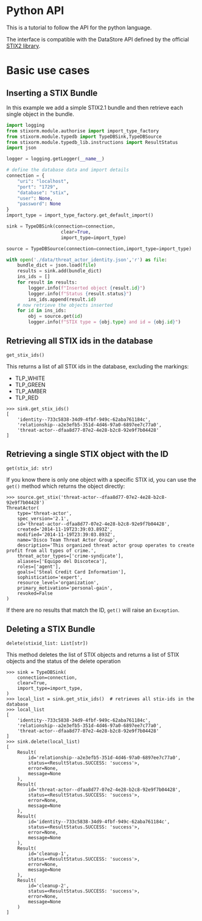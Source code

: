 # Python API
This is a tutorial to follow the API for the python language.

The interface is compatible with the DataStore API defined by 
the official [STIX2 library](https://stix2.readthedocs.io/en/latest/guide/datastore.html).

# Basic use cases

## Inserting a STIX Bundle

In this example we add a simple STIX2.1 bundle and then retrieve each single object in the bundle.

```python
import logging
from stixorm.module.authorise import import_type_factory
from stixorm.module.typedb import TypeDBSink,TypeDBSource
from stixorm.module.typedb_lib.instructions import ResultStatus
import json

logger = logging.getLogger(__name__)

# define the database data and import details
connection = {
    "uri": "localhost",
    "port": "1729",
    "database": "stix",
    "user": None,
    "password": None
}
import_type = import_type_factory.get_default_import()

sink = TypeDBSink(connection=connection,
                    clear=True,
                    import_type=import_type)

source = TypeDBSource(connection=connection,import_type=import_type)

with open('./data/threat_actor_identity.json','r') as file:
    bundle_dict = json.load(file)
    results = sink.add(bundle_dict)
    ins_ids = []
    for result in results:
        logger.info(f"Inserted object {result.id}")
        logger.info(f"Status {result.status}")
        ins_ids.append(result.id)
    # now retrieve the objects inserted
    for id in ins_ids:
        obj = source.get(id)
        logger.info(f"STIX type = {obj.type} and id = {obj.id}")


```

## Retrieving all STIX ids in the database

```get_stix_ids()```

This returns a list of all STIX ids in the database, excluding the markings:
* TLP_WHITE
* TLP_GREEN
* TLP_AMBER
* TLP_RED

```
>>> sink.get_stix_ids()
[
    'identity--733c5838-34d9-4fbf-949c-62aba761184c', 
    'relationship--a2e3efb5-351d-4d46-97a0-6897ee7c77a0', 
    'threat-actor--dfaa8d77-07e2-4e28-b2c8-92e9f7b04428'
]
```

## Retrieving a single STIX object with the ID

```get(stix_id: str)```

If you know there is only one object with a specific STIX id, you can use the `get()` method which returns the object directly:

```
>>> source.get_stix('threat-actor--dfaa8d77-07e2-4e28-b2c8-92e9f7b04428')
ThreatActor(
    type='threat-actor',
    spec_version='2.1',
    id='threat-actor--dfaa8d77-07e2-4e28-b2c8-92e9f7b04428',
    created='2014-11-19T23:39:03.893Z',
    modified='2014-11-19T23:39:03.893Z',
    name='Disco Team Threat Actor Group',
    description='This organized threat actor group operates to create profit from all types of crime.',
    threat_actor_types=['crime-syndicate'],
    aliases=['Equipo del Discoteca'],
    roles=['agent'],
    goals=['Steal Credit Card Information'],
    sophistication='expert',
    resource_level='organization',
    primary_motivation='personal-gain',
    revoked=False
)
```

If there are no results that match the ID, `get()` will raise an `Exception`.

<!-- Not implemented yet -->
<!-- ## Making queries

```query(query: List[str], version: str)```

Retrieves a list of STIX objects based on the query -->

## Deleting a STIX Bundle

```delete(stixid_list: List[str])```

This method deletes the list of STIX objects and returns a list of STIX objects and the status of the delete operation
```
>>> sink = TypeDBSink(
    connection=connection,
    clear=True,
    import_type=import_type,
)
>>> local_list = sink.get_stix_ids()  # retrieves all stix-ids in the database
>>> local_list
[
    'identity--733c5838-34d9-4fbf-949c-62aba761184c',
    'relationship--a2e3efb5-351d-4d46-97a0-6897ee7c77a0',
    'threat-actor--dfaa8d77-07e2-4e28-b2c8-92e9f7b04428'
]
>>> sink.delete(local_list)
[
    Result(
        id='relationship--a2e3efb5-351d-4d46-97a0-6897ee7c77a0',
        status=<ResultStatus.SUCCESS: 'success'>,
        error=None,
        message=None
    ),
    Result(
        id='threat-actor--dfaa8d77-07e2-4e28-b2c8-92e9f7b04428',
        status=<ResultStatus.SUCCESS: 'success'>,
        error=None,
        message=None
    ),
    Result(
        id='identity--733c5838-34d9-4fbf-949c-62aba761184c',
        status=<ResultStatus.SUCCESS: 'success'>,
        error=None,
        message=None
    ),
    Result(
        id='cleanup-1',
        status=<ResultStatus.SUCCESS: 'success'>,
        error=None,
        message=None
    ),
    Result(
        id='cleanup-2',
        status=<ResultStatus.SUCCESS: 'success'>, 
        error=None,
        message=None
    )
]
```

